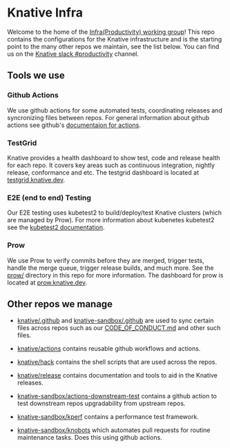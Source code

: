 # Knative Infra

Welcome to the home of the [Infra(Productivity) working
group](https://github.com/knative/community/blob/main/working-groups/WORKING-GROUPS.md#productivity)!
This repo contains the configurations for the Knative infrastructure and
is the starting point to the many other repos we maintain, see the list below. You can find us on the [Knative slack
\#productivity](https://slack.knative.dev/messages/productivity)
channel.

## Tools we use

### Github Actions

We use github actions for some automated tests, coordinating releases
and syncronizing files between repos. For general information about github actions see github's [documentaion for
actions](https://docs.github.com/en/actions).

### TestGrid

Knative provides a health dashboard to show test, code and release
health for each repo. It covers key areas such as continuous
integration, nightly release, conformance and etc. The testgrid
dashboard is located at
[testgrid.knative.dev](https://testgrid.knative.dev/).

### E2E (end to end) Testing

Our E2E testing uses kubetest2 to build/deploy/test Knative clusters
(which are managed by Prow). For more information about kubenetes
kubetest2 see the [kubetest2
documentation](https://github.com/kubernetes-sigs/kubetest2).

### Prow

We use Prow to verify commits before they are merged, trigger tests,
handle the merge queue, trigger release builds, and much more. See the
[prow/](prow/) directory in this repo for more information. The
dashboard for prow is located at
[prow.knative.dev](https://prow.knative.dev/).

## Other repos we manage

-   [knative/.github](https://github.com/knative/.github) and
    [knative-sandbox/.github](https://github.com/knative-sandbox/.github)
    are used to sync certain files across repos such as our
    [CODE_OF_CONDUCT.md](https://github.com/knative/infra/blob/main/CODE_OF_CONDUCT.md)
    and other such files.

-   [knative/actions](https://github.com/knative/actions) contains
    reusable github workflows and actions.

-   [knative/hack](https://github.com/knative/hack) contains the shell
    scripts that are used across the repos.

-   [knative/release](https://github.com/knative/release) contains
    documentation and tools to aid in the Knative releases.

-   [knative-sandbox/actions-downstream-test](https://github.com/knative-sandbox/actions-downstream-test)
    contains a github action to test downstream repos upgradability from
    upstream repos.

-   [knative-sandbox/kperf](https://github.com/knative-sandbox/kperf)
    contains a performance test framework.

-   [knative-sandbox/knobots](https://github.com/knative-sandbox/knobots)
    which automates pull requests for routine maintenance tasks. Does
    this using github actions.
